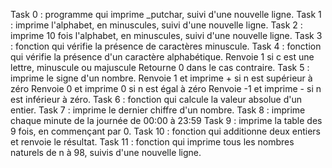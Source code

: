 Task 0 : programme qui imprime _putchar, suivi d'une nouvelle ligne.
Task 1 : imprime l'alphabet, en minuscules, suivi d'une nouvelle ligne.
Task 2 : imprime 10 fois l'alphabet, en minuscules, suivi d'une nouvelle ligne.
Task 3 : fonction qui vérifie la présence de caractères minuscule.
Task 4 : fonction qui vérifie la présence d'un caractère alphabétique. Renvoie 1 si c est une lettre, minuscule ou majuscule Retourne 0 dans le cas contraire.
Task 5 : imprime le signe d'un nombre. Renvoie 1 et imprime + si n est supérieur à zéro Renvoie 0 et imprime 0 si n est égal à zéro Renvoie -1 et imprime - si n est inférieur à zéro.
Task 6 : fonction qui calcule la valeur absolue d'un entier.
Task 7 : imprime le dernier chiffre d'un nombre.
Task 8 : imprime chaque minute de la journée de 00:00 à 23:59
Task 9 : imprime la table des 9 fois, en commençant par 0.
Task 10 : fonction qui additionne deux entiers et renvoie le résultat.
Task 11 : fonction qui imprime tous les nombres naturels de n à 98, suivis d'une nouvelle ligne.
